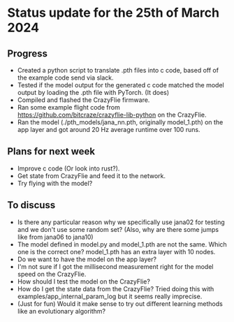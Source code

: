 # Status update for the 25th of March 2024

## Progress
- Created a python script to translate .pth files into c code, based off of the example code send via slack.
- Tested if the model output for the generated c code matched the model output by loading the .pth file with PyTorch. (It does)
- Compiled and flashed the CrazyFlie firmware.
- Ran some example flight code from https://github.com/bitcraze/crazyflie-lib-python on the CrazyFlie.
- Ran the model (./pth_models/jana_nn.pth, originally model_1.pth) on the app layer and got around 20 Hz average runtime over 100 runs.

## Plans for next week
- Improve c code (Or look into rust?).
- Get state from CrazyFlie and feed it to the network.
- Try flying with the model?

## To discuss
- Is there any particular reason why we specifically use jana02 for testing and we don't use some random set? (Also, why are there some jumps like from jana06 to jana10)
- The model defined in model.py and model_1.pth are not the same. Which one is the correct one? model_1.pth has an extra layer with 10 nodes.
- Do we want to have the model on the app layer?
- I'm not sure if I got the millisecond measurement right for the model speed on the CrazyFlie.
- How should I test the model on the CrazyFlie?
- How do I get the state data from the CrazyFlie? Tried doing this with examples/app_internal_param_log but it seems really imprecise.
- (Just for fun) Would it make sense to try out different learning methods like an evolutionary algorithm?
